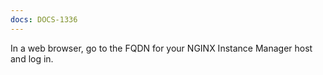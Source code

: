 ```yaml
---
docs: DOCS-1336
---
```


In a web browser, go to the FQDN for your NGINX Instance Manager host and log in.
